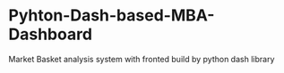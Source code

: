 # Pyhton-Dash-based-MBA-Dashboard
Market Basket analysis system with fronted build by  python dash library
